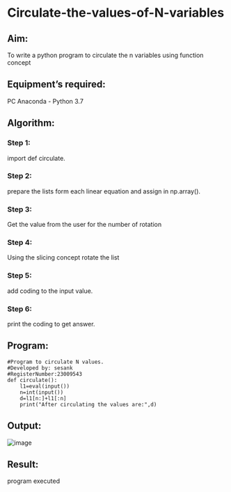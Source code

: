 # Circulate-the-values-of-N-variables
## Aim:
To write a python program to circulate the n variables using function concept
## Equipment’s required:
PC
Anaconda - Python 3.7
## Algorithm: 
### Step 1:
import def circulate.
### Step 2:
prepare the lists form each linear equation and assign in np.array(). 
### Step 3: 
Get the value from the user for the number of rotation
### Step 4: 
Using the slicing concept rotate the list

### Step 5:
add coding to the input value.
### Step 6:
print the coding to get answer. 
## Program:
```
#Program to circulate N values.
#Developed by: sesank
#RegisterNumber:23009543
def circulate():
    l1=eval(input())
    n=int(input())
    d=l1[n:]+l1[:n]
    print("After circulating the values are:",d)
```
## Output:
![image](https://github.com/ALLAMSESANK/Circulate-the-values-of-N-variables/assets/147120920/b22060a1-5d8b-4037-b706-a8f519859e21)


## Result:
program executed
